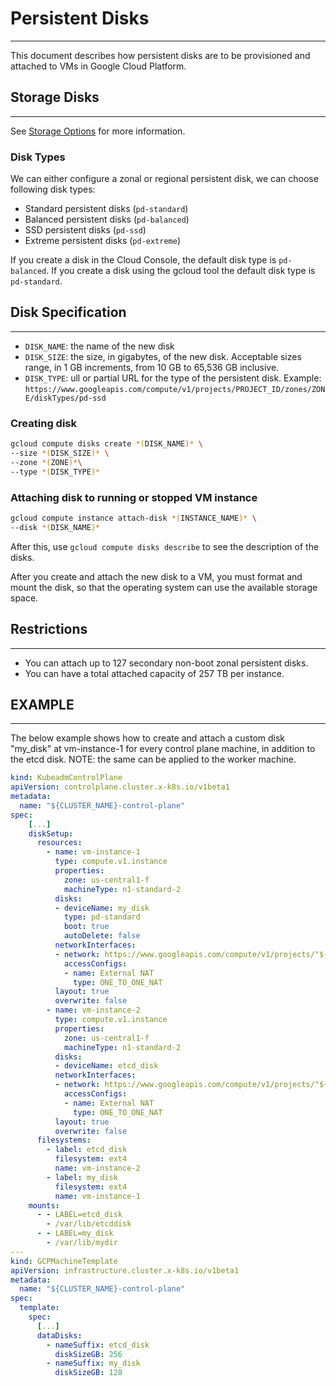 # Persistent Disks
---

This document describes how persistent disks are to be provisioned and attached to VMs in Google Cloud Platform.

## Storage Disks
---

See [Storage Options](https://cloud.google.com/compute/docs/disks) for more information.

### Disk Types

We can either configure a zonal or regional persistent disk, we can choose following disk types: 
- Standard persistent disks (`pd-standard`)
- Balanced persistent disks (`pd-balanced`)
- SSD persistent disks (`pd-ssd`)
- Extreme persistent disks (`pd-extreme`)

If you create a disk in the Cloud Console, the default disk type is `pd-balanced`. If you create a disk using the gcloud tool the default disk type is `pd-standard`.

## Disk Specification
---

- `DISK_NAME`: the name of the new disk
- `DISK_SIZE`: the size, in gigabytes, of the new disk. Acceptable sizes range, in 1 GB increments, from 10 GB to 65,536 GB inclusive.
- `DISK_TYPE`: ull or partial URL for the type of the persistent disk. Example: `https://www.googleapis.com/compute/v1/projects/PROJECT_ID/zones/ZONE/diskTypes/pd-ssd`

### Creating disk

```sh
gcloud compute disks create *(DISK_NAME)* \
--size *(DISK_SIZE)* \
--zone *(ZONE)*\
--type *(DISK_TYPE)*
```

### Attaching disk to running or stopped VM instance

```sh
gcloud compute instance attach-disk *(INSTANCE_NAME)* \
--disk *(DISK_NAME)*
```

After this, use `gcloud compute disks describe` to see the description of the disks.

After you create and attach the new disk to a VM, you must format and mount the disk, so that the operating system can use the available storage space.

## Restrictions
---
- You can attach up to 127 secondary non-boot zonal persistent disks.
- You can have a total attached capacity of 257 TB per instance.

## EXAMPLE
---
The below example shows how to create and attach a custom disk "my_disk" at vm-instance-1 for every control plane machine, in addition to the etcd disk. NOTE: the same can be applied to the worker machine.

```yaml
kind: KubeadmControlPlane
apiVersion: controlplane.cluster.x-k8s.io/v1beta1
metadata:
  name: "${CLUSTER_NAME}-control-plane"
spec:
    [...]
    diskSetup:
      resources:
        - name: vm-instance-1
          type: compute.v1.instance
          properties:
            zone: us-central1-f
            machineType: n1-standard-2
          disks:
          - deviceName: my_disk
            type: pd-standard
            boot: true
            autoDelete: false
          networkInterfaces:
          - network: https://www.googleapis.com/compute/v1/projects/"${GCP_PROJECT}"/global/networks/default
            accessConfigs:
            - name: External NAT
              type: ONE_TO_ONE_NAT
          layout: true
          overwrite: false
        - name: vm-instance-2
          type: compute.v1.instance
          properties:
            zone: us-central1-f
            machineType: n1-standard-2
          disks:
          - deviceName: etcd_disk
          networkInterfaces:
          - network: https://www.googleapis.com/compute/v1/projects/"${GCP_PROJECT}"/global/networks/default
            accessConfigs:
            - name: External NAT
              type: ONE_TO_ONE_NAT
          layout: true
          overwrite: false
      filesystems:
        - label: etcd_disk
          filesystem: ext4
          name: vm-instance-2
        - label: my_disk
          filesystem: ext4
          name: vm-instance-1
    mounts:
      - - LABEL=etcd_disk
        - /var/lib/etcddisk
      - - LABEL=my_disk
        - /var/lib/mydir
---
kind: GCPMachineTemplate
apiVersion: infrastructure.cluster.x-k8s.io/v1beta1
metadata:
  name: "${CLUSTER_NAME}-control-plane"
spec:
  template:
    spec:
      [...]
      dataDisks:
        - nameSuffix: etcd_disk
          diskSizeGB: 256
        - nameSuffix: my_disk
          diskSizeGB: 128
```
